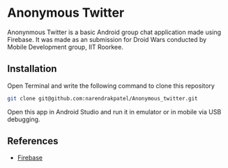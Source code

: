 # Anonymous Twitter

Anonynmous Twitter is a basic Android group chat application made using Firebase. It was made as an submission for Droid Wars conducted by Mobile Development group, IIT Roorkee.

## Installation

Open Terminal and write the following command to clone this repository
```bash
git clone git@github.com:narendrakpatel/Anonymous_twitter.git
```
Open this app in Android Studio and run it in emulator or in mobile via USB debugging.

## References

* [Firebase](https://firebase.google.com/docs/android/setup)